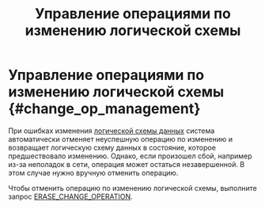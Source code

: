 ﻿---
layout: default
title: Управление операциями по изменению логической схемы
nav_order: 2
parent: Управление операциями
grand_parent: Работа с системой
has_children: false
has_toc: false
---

# Управление операциями по изменению логической схемы {#change_op_management}

При ошибках изменения [логической схемы данных](../../../overview/main_concepts/logical_schema/logical_schema.md) 
система автоматически отменяет неуспешную операцию по изменению и возвращает логическую схему данных 
в состояние, которое предшествовало изменению. Однако, если произошел сбой, например из-за неполадок
в сети, операция может остаться незавершенной. В этом случае нужно вручную отменить операцию.

Чтобы отменить операцию по изменению логической схемы, выполните запрос 
[ERASE_CHANGE_OPERATION](../../../reference/sql_plus_requests/ERASE_CHANGE_OPERATION/ERASE_CHANGE_OPERATION.md).